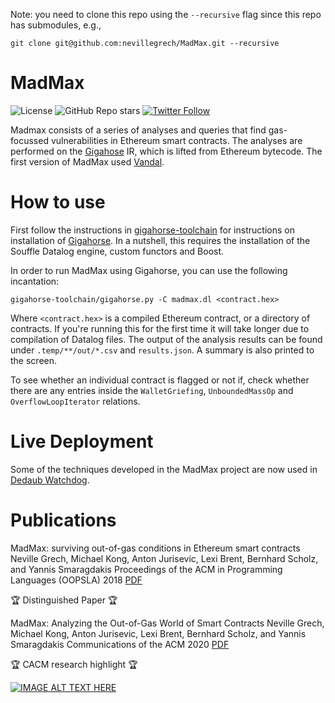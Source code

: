 Note: you need to clone this repo using the `--recursive` flag since this repo has submodules, e.g.,

`git clone git@github.com:nevillegrech/MadMax.git --recursive`

# MadMax 
![License](https://img.shields.io/github/license/nevillegrech/MadMax) ![GitHub Repo stars](https://img.shields.io/github/stars/nevillegrech/MadMax) [![Twitter Follow](https://img.shields.io/twitter/follow/neville_grech.svg?style=social)](https://twitter.com/neville_grech)

Madmax consists of a series of analyses and queries that find gas-focussed vulnerabilities in Ethereum smart contracts. The analyses are performed on the [Gigahose](https://github.com/nevillegrech/gigahorse-toolchain) IR, which is lifted from Ethereum bytecode. The first version of MadMax used [Vandal](https://github.com/usyd-blockchain/vandal).

# How to use
First follow the instructions in [gigahorse-toolchain](gigahorse-toolchain/README.md) for instructions on installation of [Gigahorse](https://github.com/nevillegrech/gigahorse-toolchain). In a nutshell, this requires the installation of the Souffle Datalog engine, custom functors and Boost.

In order to run MadMax using Gigahorse, you can use the following incantation:

`gigahorse-toolchain/gigahorse.py -C madmax.dl <contract.hex>`

Where `<contract.hex>` is a compiled Ethereum contract, or a directory of contracts. If you're running this for the first time it will take longer due to compilation of Datalog files. The output of the analysis results can be found under `.temp/**/out/*.csv` and `results.json`. A summary is also printed to the screen.

To see whether an individual contract is flagged or not if, check whether there are any entries inside the `WalletGriefing`, `UnboundedMassOp` and `OverflowLoopIterator` relations.


# Live Deployment
Some of the techniques developed in the MadMax project are now used in [Dedaub Watchdog](https://dedaub.com/watchdog).

# Publications

MadMax: surviving out-of-gas conditions in Ethereum smart contracts
Neville Grech, Michael Kong, Anton Jurisevic, Lexi Brent, Bernhard Scholz, and Yannis Smaragdakis
Proceedings of the ACM in Programming Languages (OOPSLA) 2018
[PDF](https://www.nevillegrech.com/assets/pdf/madmax-oopsla18.pdf)

🏆 Distinguished Paper 🏆

MadMax: Analyzing the Out-of-Gas World of Smart Contracts
Neville Grech, Michael Kong, Anton Jurisevic, Lexi Brent, Bernhard Scholz, and Yannis Smaragdakis
Communications of the ACM 2020
[PDF](https://www.nevillegrech.com/assets/pdf/madmax-cacm.pdf)

🏆 CACM research highlight 🏆


[![IMAGE ALT TEXT HERE](https://img.youtube.com/vi/LENrSCeoTqg/0.jpg)](https://www.youtube.com/watch?v=LENrSCeoTqg)











